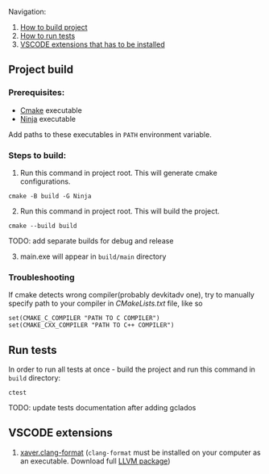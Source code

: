 Navigation:

1. [How to build project](#project-build)
2. [How to run tests](#run-tests)
3. [VSCODE extensions that has to be installed](#vscode-extensions)

## Project build

### Prerequisites:

-   [Cmake](https://cmake.org/download/) executable
-   [Ninja](https://github.com/ninja-build/ninja/releases) executable

Add paths to these executables in `PATH` environment variable.

### Steps to build:

1. Run this command in project root. This will generate cmake configurations.

```shell
cmake -B build -G Ninja
```

2. Run this command in project root. This will build the project.

```shell
cmake --build build
```

TODO: add separate builds for debug and release

3. main.exe will appear in `build/main` directory

### Troubleshooting 

If cmake detects wrong compiler(probably devkitadv one), try to manually specify path to your compiler in *CMakeLists.txt* file, like so

```
set(CMAKE_C_COMPILER "PATH TO C COMPILER")
set(CMAKE_CXX_COMPILER "PATH TO C++ COMPILER")
```

## Run tests

In order to run all tests at once - build the project and run this command in `build` directory:

```shell
ctest
```

TODO: update tests documentation after adding gclados

## VSCODE extensions

1. [xaver.clang-format](https://github.com/xaverh/vscode-clang-format) (`clang-format` must be installed on your computer as an executable. Download full [LLVM package](https://github.com/llvm/llvm-project/releases/tag/llvmorg-15.0.2))
